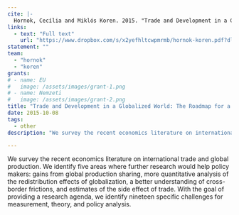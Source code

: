 ```yaml
---
cite: |-
  Hornok, Cecília and Miklós Koren. 2015. "Trade and Development in a Globalized World: The Roadmap for a Research Agenda"
links:
  - text: "Full text"
    url: "https://www.dropbox.com/s/x2yefhltcwpmrmb/hornok-koren.pdf?dl=1"
statement: ""
team:
  - "hornok"
  - "koren"
grants:
# - name: EU
#   image: /assets/images/grant-1.png
# - name: Nemzeti
#   image: /assets/images/grant-2.png
title: "Trade and Development in a Globalized World: The Roadmap for a Research Agenda"
date: 2015-10-08
tags:
  - other
description: "We survey the recent economics literature on international trade and global production. We identify five areas where further research would help policy makers: gains from global production sharing, more quantitative analysis of the redistribution effects of globalization, a better understanding of cross-border frictions, and estimates of the side effect of trade. With the goal of providing a research agenda, we identify nineteen specific challenges for measurement, theory, and policy analysis.\n"

---
```


We survey the recent economics literature on international trade and global production. We identify five areas where further research would help policy makers: gains from global production sharing, more quantitative analysis of the redistribution effects of globalization, a better understanding of cross-border frictions, and estimates of the side effect of trade. With the goal of providing a research agenda, we identify nineteen specific challenges for measurement, theory, and policy analysis.

